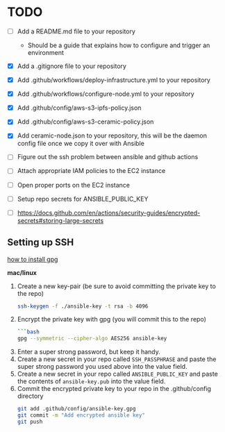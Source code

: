 # TODO

- [ ] Add a README.md file to your repository
    - Should be a guide that explains how to configure and trigger an environment
- [X] Add a .gitignore file to your repository
- [X] Add .github/workflows/deploy-infrastructure.yml to your repository
- [X] Add .github/workflows/configure-node.yml to your repository
- [X] Add  .github/config/aws-s3-ipfs-policy.json
- [X] Add .github/config/aws-s3-ceramic-policy.json
- [X] Add ceramic-node.json to your repository, this will be the daemon config file once we copy it over with Ansible
- [ ] Figure out the ssh problem between ansible and github actions
- [ ] Attach appropriate IAM policies to the EC2 instance
- [ ] Open proper ports on the EC2 instance
- [ ] Setup repo secrets for ANSIBLE_PUBLIC_KEY
- [ ] https://docs.github.com/en/actions/security-guides/encrypted-secrets#storing-large-secrets


## Setting up SSH

[how to install gpg](https://mikeross.xyz/gpg-without-gpgtools-on-mac/)

**mac/linux**
1. Create a new key-pair (be sure to avoid committing the private key to the repo)
    ```bash
    ssh-keygen -f ./ansible-key -t rsa -b 4096
    ```
2. Encrypt the private key with gpg (you will commit this to the repo)
    ```bash
    ```bash
    gpg --symmetric --cipher-algo AES256 ansible-key
    ```
3. Enter a super strong password, but keep it handy.
4. Create a new secret in your repo called `SSH_PASSPHRASE` and paste the super strong password you used above into the value field.
5. Create a new secret in your repo called `ANSIBLE_PUBLIC_KEY` and paste the contents of `ansible-key.pub` into the value field.
6. Commit the encrypted private key to your repo in the .github/config directory
    ```bash
    git add .github/config/ansible-key.gpg
    git commit -m "Add encrypted ansible key"
    git push
    ```

 
